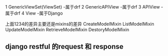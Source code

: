 1 GenericViewSet(ViewSet)     -属于drf
2     GenericAPIView          -属于drf
3         APIView             -属于drf
4             View            -属于Django
            
上面1234的差异主要还是mixins的差异
    CreateModelMixin
    ListModelMixin
    UpdateModelMixin
    RetrieveModelMixin
    DestoryModelMixin
    
## django restful 的request 和 response
    
